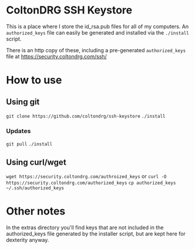 # ColtonDRG SSH Keystore

This is a place where I store the id_rsa.pub files for all of my computers. An `authorized_keys` file can easily be generated and installed via the `./install` script.

There is an http copy of these, including a pre-generated `authorized_keys` file at https://security.coltondrg.com/ssh/

# How to use

## Using git

`git clone https://github.com/coltondrg/ssh-keystore`
`./install`

### Updates

`git pull`
`./install`

## Using curl/wget

`wget https://security.coltondrg.com/authroized_keys` or `curl -O https://security.coltondrg.com/authorized_keys`
`cp authorized_keys ~/.ssh/authorized_keys`

# Other notes

In the extras directory you'll find keys that are not included in the authorized_keys file generated by the installer script, but are kept here for dexterity anyway.
